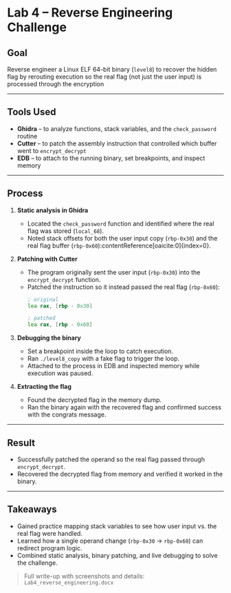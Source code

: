# Lab 4 – Reverse Engineering Challenge

## Goal
Reverse engineer a Linux ELF 64-bit binary (`level8`) to recover the hidden flag by rerouting execution so the real flag (not just the user input) is processed through the encryption

---

## Tools Used
- **Ghidra** – to analyze functions, stack variables, and the `check_password` routine  
- **Cutter** – to patch the assembly instruction that controlled which buffer went to `encrypt_decrypt`  
- **EDB** – to attach to the running binary, set breakpoints, and inspect memory  

---

## Process
1. **Static analysis in Ghidra**  
   - Located the `check_password` function and identified where the real flag was stored (`local_68`).  
   - Noted stack offsets for both the user input copy (`rbp-0x30`) and the real flag buffer (`rbp-0x60`):contentReference[oaicite:0]{index=0}.  

2. **Patching with Cutter**  
   - The program originally sent the user input (`rbp-0x30`) into the `encrypt_decrypt` function.  
   - Patched the instruction so it instead passed the real flag (`rbp-0x60`):  
     ```asm
     ; original
     lea rax, [rbp - 0x30]

     ; patched
     lea rax, [rbp - 0x60]
     ```

3. **Debugging the binary**  
   - Set a breakpoint inside the loop to catch execution.  
   - Ran `./level8_copy` with a fake flag to trigger the loop.  
   - Attached to the process in EDB and inspected memory while execution was paused.  

4. **Extracting the flag**  
   - Found the decrypted flag in the memory dump.  
   - Ran the binary again with the recovered flag and confirmed success with the congrats message.  

---

## Result
- Successfully patched the operand so the real flag passed through `encrypt_decrypt`.  
- Recovered the decrypted flag from memory and verified it worked in the binary.  

---

## Takeaways
- Gained practice mapping stack variables to see how user input vs. the real flag were handled.  
- Learned how a single operand change (`rbp-0x30` → `rbp-0x60`) can redirect program logic.  
- Combined static analysis, binary patching, and live debugging to solve the challenge.  

> Full write-up with screenshots and details: `Lab4_reverse_engineering.docx`

